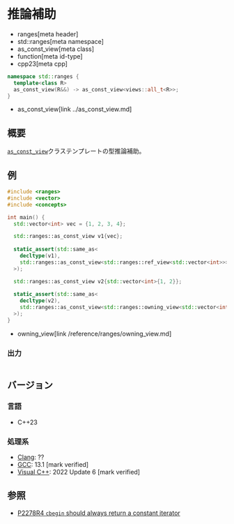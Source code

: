 # 推論補助
* ranges[meta header]
* std::ranges[meta namespace]
* as_const_view[meta class]
* function[meta id-type]
* cpp23[meta cpp]

```cpp
namespace std::ranges {
  template<class R>
  as_const_view(R&&) -> as_const_view<views::all_t<R>>;
}
```
* as_const_view[link ../as_const_view.md]

## 概要

[`as_const_view`](../as_const_view.md)クラステンプレートの型推論補助。

## 例
```cpp example
#include <ranges>
#include <vector>
#include <concepts>

int main() {
  std::vector<int> vec = {1, 2, 3, 4};

  std::ranges::as_const_view v1{vec};
  
  static_assert(std::same_as<
    decltype(v1),
    std::ranges::as_const_view<std::ranges::ref_view<std::vector<int>>>
  >);

  std::ranges::as_const_view v2{std::vector<int>{1, 2}};
  
  static_assert(std::same_as<
    decltype(v2),
    std::ranges::as_const_view<std::ranges::owning_view<std::vector<int>>>
  >);
}
```
* owning_view[link /reference/ranges/owning_view.md]

### 出力
```
```

## バージョン
### 言語
- C++23

### 処理系
- [Clang](/implementation.md#clang): ??
- [GCC](/implementation.md#gcc): 13.1 [mark verified]
- [Visual C++](/implementation.md#visual_cpp): 2022 Update 6 [mark verified]

## 参照

- [P2278R4 `cbegin` should always return a constant iterator](https://www.open-std.org/jtc1/sc22/wg21/docs/papers/2022/p2278r4.html)
